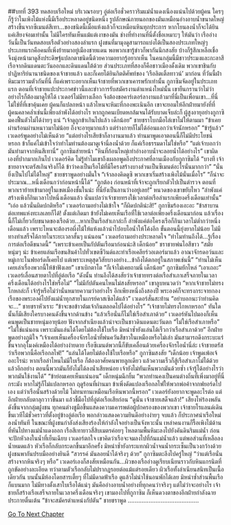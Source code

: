 ##บทที่ 393 ทดสอบเรือใหม่
บริเวณรอบๆ อู่ต่อเรือชั่วคราวริมแม่น้ำแดงเนืองแน่นไปด้วยผู้คน
ใครๆ ก็รู้ว่าในเพิงไม้แห่งนี้มีเรือประหลาดอยู่ชนิดหนึ่ง รูปลักษณ์ภายนอกของมันเหมือนอ่างอาบน้ำขนาดใหญ่ สร้างขึ้นจากซีเมนต์สีเทา...ของชนิดนี้เมื่อแห้งแล้วก็จะเหมือนหินทุกประการ หากโยนลงน้ำก็จะได้ยินแค่เสียงจ๋อมเท่านั้น ไม่มีใครทันเห็นแม้แต่เงาของมัน
ช่างที่ทำงานที่นี่ตั้งชื่อเหมาะๆ ให้มันว่า เรืออ่าง
วันนี้เป็นวันทดสอบเรือตัวอย่างสองลำแรก
ฝูงชนที่มามุงดูสามารถแบ่งได้เป็นสองประเภทใหญ่ๆ ประเภทแรกคือคนที่เพิ่งย้ายมาอยู่เมืองชายแดน พอพวกเขารู้ข่าวก็พากันนึกสงสัย บ้างก็รู้สึกเหลือเชื่อ จึงมุ่งหน้ามาดูสิ่งประดิษฐ์แปลกตาชนิดนี้ด้วยความอยากรู้อยากเห็น ในคนกลุ่มนี้มีชาวประมงและกะลาสีเรือจากดินแดนตะวันออกและดินแดนใต้ด้วย ส่วนประเภทที่สองก็คือชาวเมืองดั้งเดิม พวกเขาชินกับปาฏิหาริย์นานาชนิดของเจ้าชายแล้ว และก็เคยได้ยินกิตติศัพท์ของ ‘เรือลิตเติ้ลทาวน์’ มาก่อน ที่วันนี้ฝ่าหิมะมารวมตัวกันที่นี่ ก็แค่เพราะอยากเห็นเจ้าชายที่พวกเขาเคารพรักเท่านั้น
กูกาซิมจัดอยู่ในประเภทแรก
ตอนที่เจ้าชายแปะประกาศข่าวนี้และข่าวการรับสมัครงานตำแหน่งใหม่นั้น เขายืนกรานว่าไม่ว่าอย่างไรก็ต้องมาดูให้ได้ เวเดอร์ไม่มีทางเลือก จึงต้องขอคาร์เตอร์ลางาน​แล้วมาที่นี่เป็นเพื่อนเขา...ที่นี่ไม่ใช่ที่ที่เขาคุ้นเคย ผู้คนก็แปลกหน้า แล้วไหนจะหิมะที่กองพะเนินอีก เขาจะยอมให้อีกฝ่ายมายังที่ที่ผู้คนคลาคล่ำเช่นนี้เพียงลำพังได้อย่างไร หากถูกคนเบียดหกล้มจนได้รับบาดเจ็บล่ะก็ ผู้สูงอายุอย่างกูกาซิมคงฟื้นตัวไม่ได้ง่ายๆ แน่
“เจ้าดูถูกข้าเกินไปแล้ว เด็กน้อย” ชายชราโบกมือไล่เขาไม่ให้ตามมา “ข้าเคยผ่านร้อนผ่านหนาวมาไม่น้อย ถึงจะอายุมากแล้ว แต่ร่างกายก็ไม่ได้อ่อนแอกว่าเจ้านักหรอก”
“ข้ารู้แล้ว” เวเดอร์พูดอย่างไม่เห็นด้วย “แต่อย่างไรเสียข้าก็ลางานมาแล้ว ท่านมาพูดเอาตอนนี้ก็ไม่มีประโยชน์หรอก ข้าก็แค่ไม่เข้าใจว่าทำไมท่านต้องมาดูเจ้านี่ลงน้ำด้วย ก็แค่เรือธรรมดาไม่ใช่หรือ”
“แต่เจ้าบอกว่ามันทำมาจากหินสีเทานี่” กูกาซิมส่ายหน้า “หินที่ก้อนใหญ่เท่าอ่างอาบน้ำจะลอยน้ำได้อย่างไร”
เขาผิดเองที่ปากมากเกินไป เวเดอร์คิด ไม่รู้ทำไมเขาถึงเผลอพูดถึงประกาศที่ลานเมืองกับกูกาซิมได้ “บางที เจ้าชายอาจจะตรัสเกินจริงก็ได้ ข้าว่าคงเป็นเรือไม้ที่มีโครงสร้างบางส่วนเป็นซีเมนต์อะไรนั่นมากกว่า”
“นั่นยิ่งเป็นไปไม่ได้ใหญ่” ชายชราพูดอย่างมั่นใจ “เจ้าลองคิดดูซิ พวกเขาเริ่มสร้างเพิงไม้นั่นเมื่อไร”
“ก็น่าจะประมาณ...หนึ่งเดือนกว่าก่อนหน้านี้ได้”
“ถูกต้อง ก่อนหน้าที่เจ้าจะถูกเรียกตัวไปเป็นตำรวจ ตอนที่พวกเราย้ายเข้ามาอยู่ในเขตเมืองชั้นในน่ะ ที่นี่ยังเป็นลานว่างอยู่เลย!” หนวดของเขาขยับไหว “ลำพังแค่สร้างเพิงก็กินเวลาไปหนึ่งเดือนแล้ว นั่นแปลว่าเจ้าชายทรงใช้เวลาต่อเรือลำแรกเพียงครึ่งเดือนเท่านั้น”
“เอ่อ แล้วนั่นผิดปกติหรือ” เวเดอร์ถามอย่างไม่เข้าใจ
“ก็ผิดปกติน่ะสิ!” กูกาซิมร้องเอะอะ “ข้าสาบานต่อเทพแห่งทะเลเลยก็ได้! ตั้งแต่เกิดมา ข้ายังไม่เคยเห็นเรือที่ใช้เวลาต่อเพียงครึ่งเดือนมาก่อน แล้วเรื่องนี้ก็ไม่เกี่ยวกับขนาดของเรือด้วย...หากเป็นเรือสำเภาล่ะก็ ลำพังแค่ต่อโครงเรือก็กินเวลาไม่ต่ำกว่าหนึ่งเดือนแล้ว เพราะไหนจะต้องรอผึ่งไม้ให้แห้งแล้วนำไปอบไอน้ำให้โค้งอีก ขั้นตอนนี้ยุ่งยากไม่น้อย ไม่มีทางทำเสร็จได้ภายในระยะเวลาสั้นๆ แน่นอน”
เวเดอร์ถามอย่างประหลาดใจ “ทำไมท่านถึงได้...รู้เรื่องการต่อเรือดีขนาดนี้”
“เพราะข้าเคยเป็นกัปตันเรือมาก่อนน่ะสิ เด็กน้อย” ชราชายพ่นไอสีขาว “สมัยหนุ่มๆ น่ะ ข้าเคยแล่นเรือขนสินค้าไปทั่วเขตซีวินด์และท่าเรือเคลียร์วอเตอร์มาแล้ว อาณาจักรดอว์นและหมู่เกาะในฟยอร์ดก็เคยไป แต่เพราะเหตุสุดวิสัยบางอย่าง...ข้าถึงได้ตกอยู่ในสภาพเช่นนี้”
“ท่านไม่เห็นเคยเล่าเรื่องพวกนี้ให้ข้าฟังเลย” เขาเบิกตาโต
“ก็เจ้าไม่เคยถามนี่ เด็กน้อย” กูกาซิมยักไหล่
“เอาเถอะ” เวเดอร์เลื่อนสายตาไปที่อู่ต่อเรือ “ดังนั้น ท่านถึงได้สงสัยว่าเจ้าชายทรงต่อเรือสำเภาเสร็จภายในเวลาครึ่งเดือนได้อย่างไรใช่หรือไม่”
“ไม่มีกัปตันคนไหนไม่สงสัยหรอก” เขาลูบหนวดว่า “หากเจ้าชายไม่ทรงโกหกล่ะก็ เจ้ารู้หรือไม่ว่านั่นหมายความว่าอย่างไร อีกเพียงหนึ่งถึงสองปี พระองค์ก็จะทรงกระจายกองเรือของพระองค์ไปยังแม่น้ำทุกสายในเกรย์คาสเซิลได้แล้ว”
เวเดอร์สั่นสะท้าน “อย่าบอกนะว่าท่านคิดจะ...”
ชายชราหัวเราะ “ข้าจะขอข้าวต้มเจ้ากินตลอดไปได้อย่างไร”
“เจ้าชายไม่ทรงโกหกหรอก” ทันใดนั้นก็มีเสียงใครบางคนดังขึ้นจากด้านข้าง “แล้วเรือนั่นก็ไม่ใช่เรือสำเภาด้วย”
เวเดอร์หันไปมองก็เห็นคนพูดเป็นชายหนุ่มอายุน้อย ฟังจากสำเนียงแล้วน่าจะเป็นชาวดินแดนตะวันตก “ไม่ใช่เรือสำเภาหรือ”
“ไม่ใช่แน่นอน เพราะมันแล่นได้โดยไม่ต้องใช้ใบเรือ มิหนำซ้ำยังแล่นได้เร็วกว่าเรือสำเภาด้วย” อีกฝ่ายพูดอย่างภูมิใจ “เจ้าเคยเห็นเครื่องจักรไอน้ำที่พ่นควันสีขาวในเหมืองหรือไม่เล่า มันสามารถดึงกระบะแร่ขึ้นจากอุโมงค์เหมืองได้อย่างง่ายดาย เรือซีเมนต์พวกนี้ก็ขับเคลื่อนด้วยเครื่องจักรไอน้ำนี่ล่ะ เจ้าชายตรัสว่าเรือพวกนี้คือเรือกลไฟ!”
“แล่นได้โดยไม่ต้องใช้ใบเรือหรือ” กูกาซิมสงสัย “เด็กน้อย เจ้าพูดเพ้อเจ้ออะไรน่ะ หากเรือลำไหนไม่มีใบเรือ ก็ต้องอาศัยคนพายลูกเดียว แล้วความเร็วก็สู้เรือสำเภาไม่ได้ด้วย แล้วอีกอย่าง ตอนนี้พวกมันก็ยังไม่ได้ลงน้ำเสียหน่อย เจ้ายังไม่ทันเห็นพวกมันด้วยซ้ำ เจ้ารู้ได้อย่างไรว่าพวกมันใช้งานได้”
“ข้าย่อมเคยเห็นแน่นอน” เด็กหนุ่มฉีกยิ้ม “พวกท่านคงเป็นคนต่างถิ่นที่เพิ่งมาอยู่ที่นี่กระมัง หากไม่รู้ก็ไม่แปลกหรอก ฤดูร้อนที่ผ่านมา ข้าเพิ่งดัดแปลงเรือกลไฟให้พวกพ่อค้าจากฟยอร์ดไปเอง แต่ว่าเรือนั่นสร้างด้วยไม้ ไม่ทนทานเหมือนเรือหินพวกนี้หรอก”
เวเดอร์ยังอยากจะพูดอะไรต่อ แต่อีกฝ่ายกลับตาลุกวาวขึ้นมา แล้วชี้มือไปที่อู่ต่อเรือเสียก่อน “ดูนั่น เจ้าชายเสด็จแล้ว!”
เสียงโห่ร้องพลันดังขึ้นจากกลุ่มฝูงชน ทุกคนต่างชูมือขึ้นแสดงความเคารพต่อผู้ปกครองของพวกเขา
เจ้าชายโรแลนด์เดินขึ้นเวทีไม้ชั่วคราวที่ตั้งอยู่ข้างอู่ต่อเรือ พอกล่าวแสดงความยินดีอย่างง่ายๆ จบแล้ว ก็ประกาศนำเรือใหม่ลงน้ำทันที
ในขณะที่ฝูงชนกำลังส่งเสียงร้องให้กำลังใจอย่างเป็นจังหวะนั้น เหล่าคนงานก็รื้อเพิงไม้ด้านที่หันไปทางแม่น้ำแดงออก เรือสีเทายาวสี่สิบเมตรค่อยๆ ไหลตามพื้นหิมะลงไปยังคันดินริมแม่น้ำ ก่อนจะปักหัวลงในน้ำที่เย็นเฉียบ
เวเดอร์ตกใจ เขาคิดว่าเรือจะจมลงไปที่ก้นแม่น้ำแล้ว แต่พอส่วนที่เหลือลงน้ำหมดแล้ว หัวเรือก็กลับกระดกขึ้นมาอีกครั้ง มิหนำซ้ำยังกระแทกผิวน้ำจนน้ำกระเซ็นเป็นวงกว้างด้วย
ฝูงชนพากันปรบมืออย่างยินดี
“สวรรค์ มันลอยน้ำได้จริงๆ ด้วย” กูกาซิมตะลึงไปครู่ใหญ่ “ว่าแต่เรือนั่นสร้างจากหินจริงๆ หรือ”
เวเดอร์เองก็สงสัยเหมือนกัน...ผิวของเรืออ่างดูเรียบเนียนราวกับหินแกรนิตที่ถูกขัดอย่างละเอียด ทว่าตามตัวเรือกลับไม่ปรากฏรอยต่อแม้แต่รอยเดียว ผิวเรือทั้งลำเนียนสนิทเป็นเนื้อเดียวกัน บนนั้นมีห้องโดยสารเตี้ยๆ ที่ไม่มีดาดฟ้าเรือ ดูแล้วไม่น่าใช้นอนพักได้เลย มิหนำซ้ำส่วนพื้นเรือก็แบนมาก ไม่มีทางตั้งเสาใบเรือได้แน่ๆ มันคืออ่างอาบน้ำอย่างที่ทุกคนว่าจริงๆ
แต่ไม่ว่าจะอย่างไร เจ้าชายก็สร้างเรือเสร็จภายในเวลาครึ่งเดือนจริงๆ
เขามองไปที่กูกาซิม ก็เห็นดวงตาของอีกฝ่ายกำลังฉายประกายตื่นเต้น
“ข้าจะสมัครตำแหน่งกัปตัน” ชายชราพูด
.........................................




[Go To Next Chapter]( ./306.md)